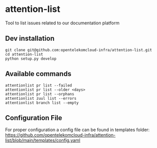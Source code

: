 # attention-list
Tool to list issues related to our documentation platform

## Dev installation

```
git clone git@github.com:opentelekomcloud-infra/attention-list.git
cd attention-list
python setup.py develop
```

## Available commands

```
attentionlist pr list --failed
attentionlist pr list --older <days>
attentionlist pr list --orphans
attentionlist zuul list --errors
attentionlist branch list --empty
```

## Configuration File

For proper configuration a config file can be found in templates folder: https://github.com/opentelekomcloud-infra/attention-list/blob/main/templates/config.yaml
